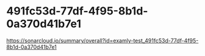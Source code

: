 # 491fc53d-77df-4f95-8b1d-0a370d41b7e1
https://sonarcloud.io/summary/overall?id=examly-test_491fc53d-77df-4f95-8b1d-0a370d41b7e1
